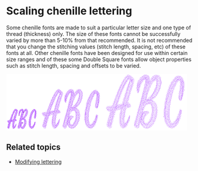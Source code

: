 # Scaling chenille lettering

Some chenille fonts are made to suit a particular letter size and one type of thread (thickness) only. The size of these fonts cannot be successfully varied by more than 5-10% from that recommended. It is not recommended that you change the stitching values (stitch length, spacing, etc) of these fonts at all. Other chenille fonts have been designed for use within certain size ranges and of these some Double Square fonts allow object properties such as stitch length, spacing and offsets to be varied.

![chenille_lettering00005.png](assets/chenille_lettering00005.png)

## Related topics

- [Modifying lettering](../../Lettering/lettering_edit/Modifying_lettering)
